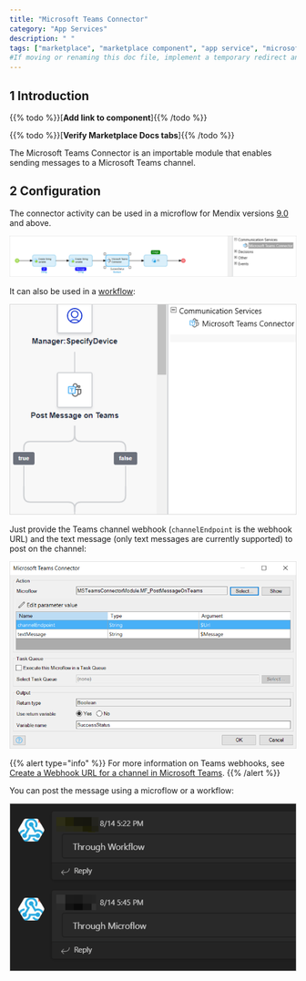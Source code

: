 ```yaml
---
title: "Microsoft Teams Connector"
category: "App Services"
description: " "
tags: ["marketplace", "marketplace component", "app service", "microsoft", "microsoft teams", "connector"]
#If moving or renaming this doc file, implement a temporary redirect and let the respective team know they should update the URL in the product. See Mapping to Products for more details. 
---
```


## 1 Introduction

{{% todo %}}[**Add link to component**]{{% /todo %}}

{{% todo %}}[**Verify Marketplace Docs tabs**]{{% /todo %}}

The Microsoft Teams Connector is an importable module that enables sending messages to a Microsoft Teams channel.

## 2 Configuration

The connector activity can be used in a microflow for Mendix versions [9.0](/releasenotes/studio-pro/9.0) and above.

![](attachments/ms-teams-connector/microflow.png)

It can also be used in a [workflow](/refguide/workflows):

![](attachments/ms-teams-connector/workflow.png)

Just provide the Teams channel webhook (`channelEndpoint` is the webhook URL) and the text message (only text messages are currently supported) to post on the channel: 

![](attachments/ms-teams-connector/action.png)

{{% alert type="info" %}}
For more information on Teams webhooks, see [Create a Webhook URL for a channel in Microsoft Teams](https://docs.servicenow.com/bundle/quebec-it-service-management/page/product/site-reliability-ops/task/create-webhook-url-channel-ms-teams.html).
{{% /alert %}}

You can post the message using a microflow or a workflow:

![](attachments/ms-teams-connector/message.png)

